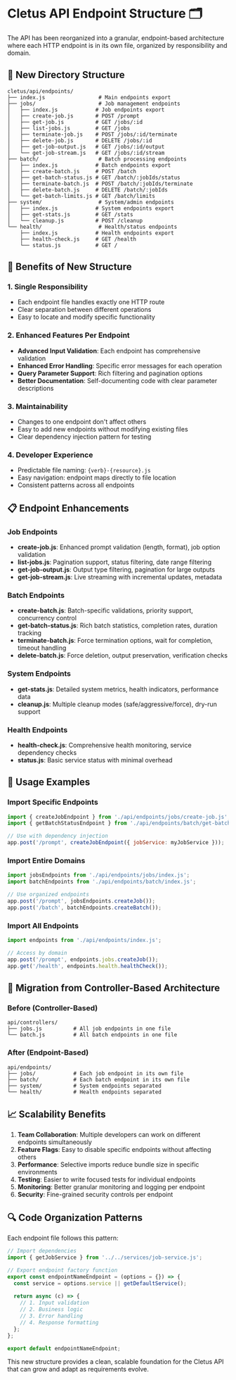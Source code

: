 # Cletus API Endpoint Structure 🗂️

The API has been reorganized into a granular, endpoint-based architecture where each HTTP endpoint is in its own file, organized by responsibility and domain.

## 📁 New Directory Structure

```
cletus/api/endpoints/
├── index.js                 # Main endpoints export
├── jobs/                    # Job management endpoints
│   ├── index.js            # Job endpoints export
│   ├── create-job.js       # POST /prompt
│   ├── get-job.js          # GET /jobs/:id
│   ├── list-jobs.js        # GET /jobs
│   ├── terminate-job.js    # POST /jobs/:id/terminate
│   ├── delete-job.js       # DELETE /jobs/:id
│   ├── get-job-output.js   # GET /jobs/:id/output
│   └── get-job-stream.js   # GET /jobs/:id/stream
├── batch/                   # Batch processing endpoints
│   ├── index.js            # Batch endpoints export
│   ├── create-batch.js     # POST /batch
│   ├── get-batch-status.js # GET /batch/:jobIds/status
│   ├── terminate-batch.js  # POST /batch/:jobIds/terminate
│   ├── delete-batch.js     # DELETE /batch/:jobIds
│   └── get-batch-limits.js # GET /batch/limits
├── system/                  # System/admin endpoints
│   ├── index.js            # System endpoints export
│   ├── get-stats.js        # GET /stats
│   └── cleanup.js          # POST /cleanup
└── health/                  # Health/status endpoints
    ├── index.js            # Health endpoints export
    ├── health-check.js     # GET /health
    └── status.js           # GET /
```

## 🎯 Benefits of New Structure

### 1. **Single Responsibility**
- Each endpoint file handles exactly one HTTP route
- Clear separation between different operations
- Easy to locate and modify specific functionality

### 2. **Enhanced Features Per Endpoint**
- **Advanced Input Validation**: Each endpoint has comprehensive validation
- **Enhanced Error Handling**: Specific error messages for each operation
- **Query Parameter Support**: Rich filtering and pagination options
- **Better Documentation**: Self-documenting code with clear parameter descriptions

### 3. **Maintainability**
- Changes to one endpoint don't affect others
- Easy to add new endpoints without modifying existing files
- Clear dependency injection pattern for testing

### 4. **Developer Experience**
- Predictable file naming: `{verb}-{resource}.js`
- Easy navigation: endpoint maps directly to file location
- Consistent patterns across all endpoints

## 📋 Endpoint Enhancements

### Job Endpoints
- **create-job.js**: Enhanced prompt validation (length, format), job option validation
- **list-jobs.js**: Pagination support, status filtering, date range filtering
- **get-job-output.js**: Output type filtering, pagination for large outputs
- **get-job-stream.js**: Live streaming with incremental updates, metadata

### Batch Endpoints  
- **create-batch.js**: Batch-specific validations, priority support, concurrency control
- **get-batch-status.js**: Rich batch statistics, completion rates, duration tracking
- **terminate-batch.js**: Force termination options, wait for completion, timeout handling
- **delete-batch.js**: Force deletion, output preservation, verification checks

### System Endpoints
- **get-stats.js**: Detailed system metrics, health indicators, performance data
- **cleanup.js**: Multiple cleanup modes (safe/aggressive/force), dry-run support

### Health Endpoints
- **health-check.js**: Comprehensive health monitoring, service dependency checks
- **status.js**: Basic service status with minimal overhead

## 🔧 Usage Examples

### Import Specific Endpoints
```javascript
import { createJobEndpoint } from './api/endpoints/jobs/create-job.js';
import { getBatchStatusEndpoint } from './api/endpoints/batch/get-batch-status.js';

// Use with dependency injection
app.post('/prompt', createJobEndpoint({ jobService: myJobService }));
```

### Import Entire Domains
```javascript
import jobsEndpoints from './api/endpoints/jobs/index.js';
import batchEndpoints from './api/endpoints/batch/index.js';

// Use organized endpoints
app.post('/prompt', jobsEndpoints.createJob());
app.post('/batch', batchEndpoints.createBatch());
```

### Import All Endpoints
```javascript
import endpoints from './api/endpoints/index.js';

// Access by domain
app.post('/prompt', endpoints.jobs.createJob());
app.get('/health', endpoints.health.healthCheck());
```

## 🚀 Migration from Controller-Based Architecture

### Before (Controller-Based)
```
api/controllers/
├── jobs.js          # All job endpoints in one file
└── batch.js         # All batch endpoints in one file
```

### After (Endpoint-Based)
```
api/endpoints/
├── jobs/            # Each job endpoint in its own file
├── batch/           # Each batch endpoint in its own file
├── system/          # System endpoints separated
└── health/          # Health endpoints separated
```

## 📈 Scalability Benefits

1. **Team Collaboration**: Multiple developers can work on different endpoints simultaneously
2. **Feature Flags**: Easy to disable specific endpoints without affecting others
3. **Performance**: Selective imports reduce bundle size in specific environments
4. **Testing**: Easier to write focused tests for individual endpoints
5. **Monitoring**: Better granular monitoring and logging per endpoint
6. **Security**: Fine-grained security controls per endpoint

## 🔍 Code Organization Patterns

Each endpoint file follows this pattern:
```javascript
// Import dependencies
import { getJobService } from '../../services/job-service.js';

// Export endpoint factory function
export const endpointNameEndpoint = (options = {}) => {
  const service = options.service || getDefaultService();
  
  return async (c) => {
    // 1. Input validation
    // 2. Business logic
    // 3. Error handling
    // 4. Response formatting
  };
};

export default endpointNameEndpoint;
```

This new structure provides a clean, scalable foundation for the Cletus API that can grow and adapt as requirements evolve.